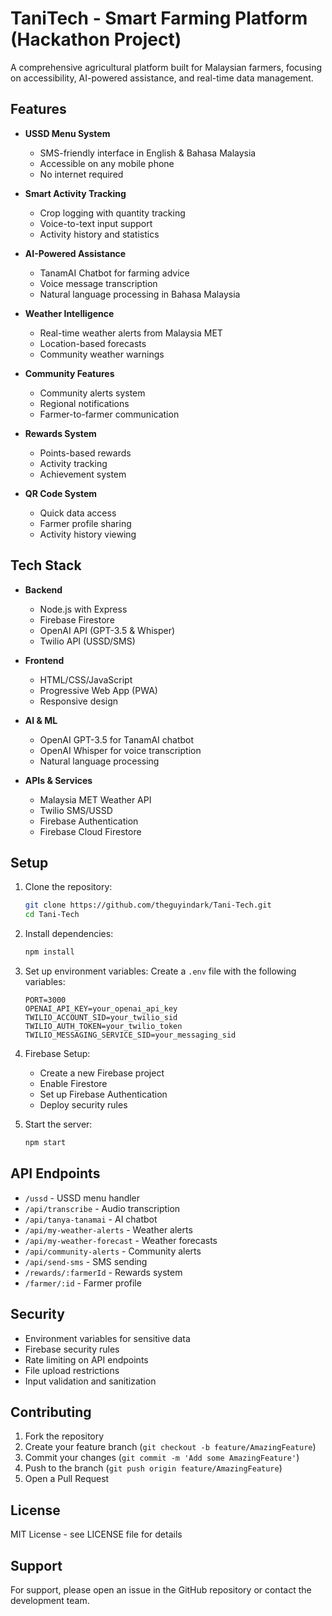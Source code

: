 # TaniTech - Smart Farming Platform (Hackathon Project)

A comprehensive agricultural platform built for Malaysian farmers, focusing on accessibility, AI-powered assistance, and real-time data management.

## Features

- **USSD Menu System**
  - SMS-friendly interface in English & Bahasa Malaysia
  - Accessible on any mobile phone
  - No internet required

- **Smart Activity Tracking**
  - Crop logging with quantity tracking
  - Voice-to-text input support
  - Activity history and statistics

- **AI-Powered Assistance**
  - TanamAI Chatbot for farming advice
  - Voice message transcription
  - Natural language processing in Bahasa Malaysia

- **Weather Intelligence**
  - Real-time weather alerts from Malaysia MET
  - Location-based forecasts
  - Community weather warnings

- **Community Features**
  - Community alerts system
  - Regional notifications
  - Farmer-to-farmer communication

- **Rewards System**
  - Points-based rewards
  - Activity tracking
  - Achievement system

- **QR Code System**
  - Quick data access
  - Farmer profile sharing
  - Activity history viewing

## Tech Stack

- **Backend**
  - Node.js with Express
  - Firebase Firestore
  - OpenAI API (GPT-3.5 & Whisper)
  - Twilio API (USSD/SMS)

- **Frontend**
  - HTML/CSS/JavaScript
  - Progressive Web App (PWA)
  - Responsive design

- **AI & ML**
  - OpenAI GPT-3.5 for TanamAI chatbot
  - OpenAI Whisper for voice transcription
  - Natural language processing

- **APIs & Services**
  - Malaysia MET Weather API
  - Twilio SMS/USSD
  - Firebase Authentication
  - Firebase Cloud Firestore

## Setup

1. Clone the repository:
   ```bash
   git clone https://github.com/theguyindark/Tani-Tech.git
   cd Tani-Tech
   ```

2. Install dependencies:
   ```bash
   npm install
   ```

3. Set up environment variables:
   Create a `.env` file with the following variables:
   ```
   PORT=3000
   OPENAI_API_KEY=your_openai_api_key
   TWILIO_ACCOUNT_SID=your_twilio_sid
   TWILIO_AUTH_TOKEN=your_twilio_token
   TWILIO_MESSAGING_SERVICE_SID=your_messaging_sid
   ```

4. Firebase Setup:
   - Create a new Firebase project
   - Enable Firestore
   - Set up Firebase Authentication
   - Deploy security rules

5. Start the server:
   ```bash
   npm start
   ```

## API Endpoints

- `/ussd` - USSD menu handler
- `/api/transcribe` - Audio transcription
- `/api/tanya-tanamai` - AI chatbot
- `/api/my-weather-alerts` - Weather alerts
- `/api/my-weather-forecast` - Weather forecasts
- `/api/community-alerts` - Community alerts
- `/api/send-sms` - SMS sending
- `/rewards/:farmerId` - Rewards system
- `/farmer/:id` - Farmer profile

## Security

- Environment variables for sensitive data
- Firebase security rules
- Rate limiting on API endpoints
- File upload restrictions
- Input validation and sanitization

## Contributing

1. Fork the repository
2. Create your feature branch (`git checkout -b feature/AmazingFeature`)
3. Commit your changes (`git commit -m 'Add some AmazingFeature'`)
4. Push to the branch (`git push origin feature/AmazingFeature`)
5. Open a Pull Request

## License

MIT License - see LICENSE file for details

## Support

For support, please open an issue in the GitHub repository or contact the development team. 